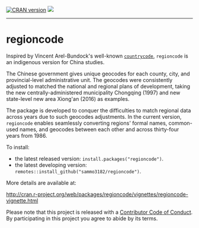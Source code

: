 [![CRAN version](http://www.r-pkg.org/badges/version/regioncode)](https://cran.r-project.org/package=regioncode) ![](http://cranlogs.r-pkg.org/badges/grand-total/regioncode)

------------------------------------------------------------------------
regioncode
=========

Inspired by Vincent Arel-Bundock's well-known [`countrycode`](https://joss.theoj.org/papers/10.21105/joss.00848), `regioncode` is an indigenous version for China studies. 

The Chinese government gives unique geocodes for each county, city, and provincial-level administrative unit. The geocodes were consistently adjusted to matched the national and regional plans of development, taking the new centrally-administered municipality Chongqing (1997) and new state-level new area Xiong'an (2016) as examples.

The package is developed to conquer the difficulties to match regional data across years due to such geocodes adjustments. In the current version, `regioncode` enables seamlessly converting regions' formal names, common-used names, and geocodes between each other and across thirty-four years from 1986.

To install:

* the latest released version: `install.packages("regioncode")`.
* the latest developing version: `remotes::install_github("sammo3182/regioncode")`.

More details are available at:

http://cran.r-project.org/web/packages/regioncode/vignettes/regioncode-vignette.html


Please note that this project is released with a [Contributor Code of Conduct](https://github.com/sammo3182/regioncode/blob/master/CONDUCT.md). By participating in this project you agree to abide by its terms.